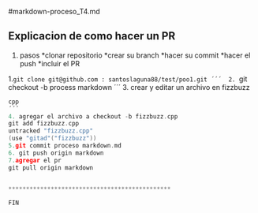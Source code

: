 #markdown-proceso_T4.md
## Explicacion de como hacer un PR
1. pasos
*clonar repositorio
*crear su branch 
*hacer su commit
*hacer el push
*incluir el PR

1.```git clone git@github.com : santoslaguna88/test/poo1.git
´´´ 
2. ```git checkout -b process markdown
´´´
3. crear y editar un archivo en fizzbuzz
``` fizzbuzz.cpp
cpp
´´´
4. agregar el archivo a checkout -b fizzbuzz.cpp
git add fizzbuzz.cpp
untracked "fizzbuzz.cpp"
(use "gitad"("fizzbuzz"))
5.git commit proceso markdown.md
6. git push origin markdown
7.agregar el pr
git pull origin markdown


**********************************************

FIN
